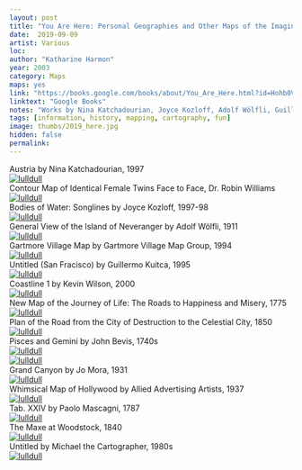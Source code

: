 ```yaml
---
layout: post
title: "You Are Here: Personal Geographies and Other Maps of the Imagination"
date:  2019-09-09
artist: Various
loc: 
author: "Katharine Harmon"
year: 2003
category: Maps
maps: yes
link: "https://books.google.com/books/about/You_Are_Here.html?id=Hohb0VFSl-QC"
linktext: "Google Books"
notes: "Works by Nina Katchadourian, Joyce Kozloff, Adolf Wölfli, Guillermo Kuitca, Kevin Wilson, John Bevis, Jo Mora, Paolo Mascagni"
tags: [information, history, mapping, cartography, fun]
image: thumbs/2019_here.jpg
hidden: false
permalink:
---
```




<div class="image_caption">
Austria by Nina Katchadourian, 1997
</div>

<div class="post_image">
	<a href="{{ site.baseurl }}/images/posts/2019_here/001.jpg" target="_blank">
	<img src="{{ site.baseurl }}/images/posts/2019_here/001.jpg" alt="lulldull"></a>
</div>

<div class="image_caption">
Contour Map of Identical Female Twins Face to Face, Dr. Robin Williams
</div>

<div class="post_image">
	<a href="{{ site.baseurl }}/images/posts/2019_here/002.jpg" target="_blank">
	<img src="{{ site.baseurl }}/images/posts/2019_here/002.jpg" alt="lulldull"></a>
</div>

<div class="image_caption">
Bodies of Water: Songlines by Joyce Kozloff, 1997-98
</div>

<div class="post_image">
	<a href="{{ site.baseurl }}/images/posts/2019_here/003.jpg" target="_blank">
	<img src="{{ site.baseurl }}/images/posts/2019_here/003.jpg" alt="lulldull"></a>
</div>

<div class="image_caption">
General View of the Island of Neveranger by Adolf Wölfli, 1911
</div>

<div class="post_image">
	<a href="{{ site.baseurl }}/images/posts/2019_here/004.jpg" target="_blank">
	<img src="{{ site.baseurl }}/images/posts/2019_here/004.jpg" alt="lulldull"></a>
</div>


<div class="image_caption">
Gartmore Village Map by Gartmore Village Map Group, 1994
</div>

<div class="post_image">
	<a href="{{ site.baseurl }}/images/posts/2019_here/005.jpg" target="_blank">
	<img src="{{ site.baseurl }}/images/posts/2019_here/005.jpg" alt="lulldull"></a>
</div>



<div class="image_caption">
Untitled (San Fracisco) by Guillermo Kuitca, 1995
</div>

<div class="post_image">
	<a href="{{ site.baseurl }}/images/posts/2019_here/006.jpg" target="_blank">
	<img src="{{ site.baseurl }}/images/posts/2019_here/006.jpg" alt="lulldull"></a>
</div>


<div class="image_caption">
Coastline 1 by Kevin Wilson, 2000 
</div>

<div class="post_image">
	<a href="{{ site.baseurl }}/images/posts/2019_here/007.jpg" target="_blank">
	<img src="{{ site.baseurl }}/images/posts/2019_here/007.jpg" alt="lulldull"></a>
</div>

<div class="image_caption">
New Map of the Journey of Life: The Roads to Happiness and Misery, 1775
</div>

<div class="post_image">
	<a href="{{ site.baseurl }}/images/posts/2019_here/008.jpg" target="_blank">
	<img src="{{ site.baseurl }}/images/posts/2019_here/008.jpg" alt="lulldull"></a>
</div>

<div class="image_caption">
Plan of the Road from the City of Destruction to the Celestial City, 1850
</div>

<div class="post_image">
	<a href="{{ site.baseurl }}/images/posts/2019_here/009.jpg" target="_blank">
	<img src="{{ site.baseurl }}/images/posts/2019_here/009.jpg" alt="lulldull"></a>
</div>



<div class="image_caption">
Pisces and Gemini by John Bevis, 1740s
</div>

<div class="post_image">
	<a href="{{ site.baseurl }}/images/posts/2019_here/010.jpg" target="_blank">
	<img src="{{ site.baseurl }}/images/posts/2019_here/010.jpg" alt="lulldull"></a>
</div>


<div class="post_image">
	<a href="{{ site.baseurl }}/images/posts/2019_here/011.jpg" target="_blank">
	<img src="{{ site.baseurl }}/images/posts/2019_here/011.jpg" alt="lulldull"></a>
</div>

<div class="image_caption">
Grand Canyon by Jo Mora, 1931
</div>

<div class="post_image">
	<a href="{{ site.baseurl }}/images/posts/2019_here/012.jpg" target="_blank">
	<img src="{{ site.baseurl }}/images/posts/2019_here/012.jpg" alt="lulldull"></a>
</div>

<div class="image_caption">
Whimsical Map of Hollywood by Allied Advertising Artists, 1937
</div>

<div class="post_image">
	<a href="{{ site.baseurl }}/images/posts/2019_here/013.jpg" target="_blank">
	<img src="{{ site.baseurl }}/images/posts/2019_here/013.jpg" alt="lulldull"></a>
</div>

<div class="image_caption">
Tab. XXIV by Paolo Mascagni, 1787
</div>

<div class="post_image">
	<a href="{{ site.baseurl }}/images/posts/2019_here/014.jpg" target="_blank">
	<img src="{{ site.baseurl }}/images/posts/2019_here/014.jpg" alt="lulldull"></a>
</div>

<div class="image_caption">
The Maxe at Woodstock, 1840
</div>

<div class="post_image">
	<a href="{{ site.baseurl }}/images/posts/2019_here/015.jpg" target="_blank">
	<img src="{{ site.baseurl }}/images/posts/2019_here/015.jpg" alt="lulldull"></a>
</div>


<div class="image_caption">
Untitled by Michael the Cartographer, 1980s
</div>

<div class="post_image">
	<a href="{{ site.baseurl }}/images/posts/2019_here/016.jpg" target="_blank">
	<img src="{{ site.baseurl }}/images/posts/2019_here/016.jpg" alt="lulldull"></a>
</div>


























